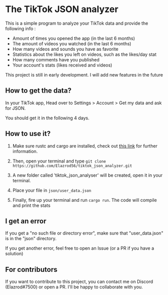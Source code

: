 # The TikTok JSON analyzer

This is a simple program to analyze your TikTok data and provide the following info :

- Amount of times you opened the app (in the last 6 months)
- The amount of videos you watched (in the last 6 months)
- How many videos and sounds you have as favorite
- Statistics about the likes you left on videos, such as the likes/day stat
- How many comments have you published
- Your account's stats (likes received and videos)

This project is still in early development. I will add new features in the future


## How to get the data?

In your TikTok app, Head over to Settings > Account > Get my data and ask for JSON.

You should get it in the following 4 days.


## How to use it?

1. Make sure rustc and cargo are installed, check out [this link](https://rust-lang.org) for further information.

2. Then, open your terminal and type `git clone https://github.com/Elazrod56/tiktok_json_analyzer.git`

3. A new folder called 'tiktok_json_analyser' will be created, open it in your terminal.

4. Place your file in `json/user_data.json`

5. Finally, fire up your terminal and run `cargo run`. The code will compile and print the stats


## I get an error

If you get a "no such file or directory error", make sure that "user_data.json" is in the "json" directory.

If you get another error, feel free to open an Issue (or a PR if you have a solution)

## For contributors

If you want to contribute to this project, you can contact me on Discord (Elazrod#7500) or open a PR. I'll be happy to collaborate with you.
